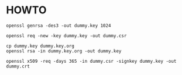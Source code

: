 # HOWTO

    openssl genrsa -des3 -out dummy.key 1024

    openssl req -new -key dummy.key -out dummy.csr

    cp dummy.key dummy.key.org
    openssl rsa -in dummy.key.org -out dummy.key

    openssl x509 -req -days 365 -in dummy.csr -signkey dummy.key -out dummy.crt
